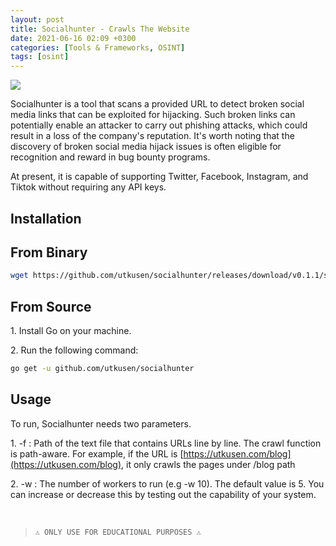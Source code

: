 ```yaml
---
layout: post
title: Socialhunter - Crawls The Website
date: 2021-06-16 02:09 +0300
categories: [Tools & Frameworks, OSINT]
tags: [osint]
---
```






![](../../assets/img/osint/socialhunter.png)


Socialhunter is a tool that scans a provided URL to detect broken social media links that can be exploited for hijacking. Such broken links can potentially enable an attacker to carry out phishing attacks, which could result in a loss of the company's reputation. It's worth noting that the discovery of broken social media hijack issues is often eligible for recognition and reward in bug bounty programs.

At present, it is capable of supporting Twitter, Facebook, Instagram, and Tiktok without requiring any API keys.

<script async id="asciicast-wYMVXIHCxxOB3QPWq4Fe8Advn" src="https://asciinema.org/a/wYMVXIHCxxOB3QPWq4Fe8Advn.js"></script>

Installation
--

From Binary
-----------

```bash
wget https://github.com/utkusen/socialhunter/releases/download/v0.1.1/socialhunter_0.1.1_Linux_amd64.tar.gz
```

From Source
-----------

1\. Install Go on your machine.

2\. Run the following command:

```bash
go get -u github.com/utkusen/socialhunter
```

Usage
--

To run, Socialhunter needs two parameters.

1\. -f : Path of the text file that contains URLs line by line. The crawl function is path-aware. For example, if the URL is [https://utkusen.com/blog](https://utkusen.com/blog), it only crawls the pages under /blog path

2\. -w : The number of workers to run (e.g -w 10). The default value is 5. You can increase or decrease this by testing out the capability of your system.

 <br> 
  

>`⚠ ONLY USE FOR EDUCATIONAL PURPOSES ⚠`

